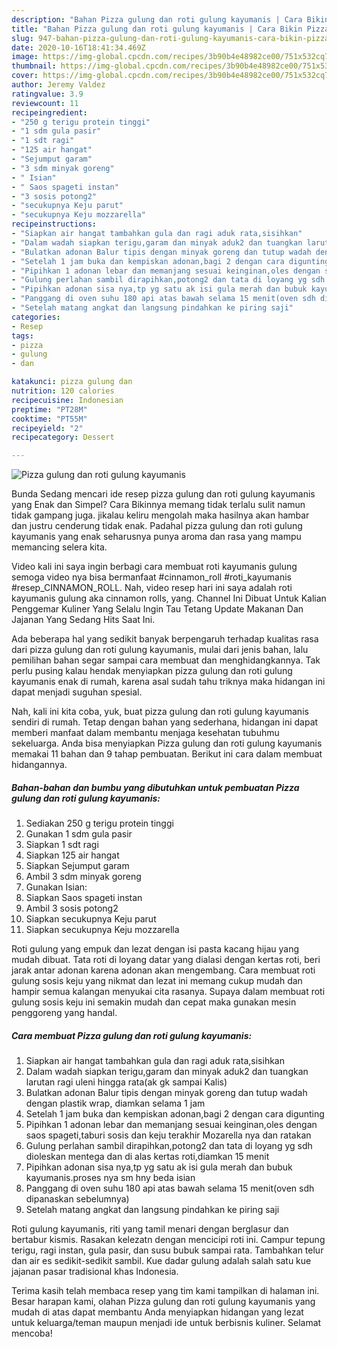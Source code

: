 ```yaml
---
description: "Bahan Pizza gulung dan roti gulung kayumanis | Cara Bikin Pizza gulung dan roti gulung kayumanis Yang Enak dan Simpel"
title: "Bahan Pizza gulung dan roti gulung kayumanis | Cara Bikin Pizza gulung dan roti gulung kayumanis Yang Enak dan Simpel"
slug: 947-bahan-pizza-gulung-dan-roti-gulung-kayumanis-cara-bikin-pizza-gulung-dan-roti-gulung-kayumanis-yang-enak-dan-simpel
date: 2020-10-16T18:41:34.469Z
image: https://img-global.cpcdn.com/recipes/3b90b4e48982ce00/751x532cq70/pizza-gulung-dan-roti-gulung-kayumanis-foto-resep-utama.jpg
thumbnail: https://img-global.cpcdn.com/recipes/3b90b4e48982ce00/751x532cq70/pizza-gulung-dan-roti-gulung-kayumanis-foto-resep-utama.jpg
cover: https://img-global.cpcdn.com/recipes/3b90b4e48982ce00/751x532cq70/pizza-gulung-dan-roti-gulung-kayumanis-foto-resep-utama.jpg
author: Jeremy Valdez
ratingvalue: 3.9
reviewcount: 11
recipeingredient:
- "250 g terigu protein tinggi"
- "1 sdm gula pasir"
- "1 sdt ragi"
- "125 air hangat"
- "Sejumput garam"
- "3 sdm minyak goreng"
- " Isian"
- " Saos spageti instan"
- "3 sosis potong2"
- "secukupnya Keju parut"
- "secukupnya Keju mozzarella"
recipeinstructions:
- "Siapkan air hangat tambahkan gula dan ragi aduk rata,sisihkan"
- "Dalam wadah siapkan terigu,garam dan minyak aduk2 dan tuangkan larutan ragi uleni hingga rata(ak gk sampai Kalis)"
- "Bulatkan adonan Balur tipis dengan minyak goreng dan tutup wadah dengan plastik wrap, diamkan selama 1 jam"
- "Setelah 1 jam buka dan kempiskan adonan,bagi 2 dengan cara digunting"
- "Pipihkan 1 adonan lebar dan memanjang sesuai keinginan,oles dengan saos spageti,taburi sosis dan keju terakhir Mozarella nya dan ratakan"
- "Gulung perlahan sambil dirapihkan,potong2 dan tata di loyang yg sdh dioleskan mentega dan di alas kertas roti,diamkan 15 menit"
- "Pipihkan adonan sisa nya,tp yg satu ak isi gula merah dan bubuk kayumanis.proses nya sm hny beda isian"
- "Panggang di oven suhu 180 api atas bawah selama 15 menit(oven sdh dipanaskan sebelumnya)"
- "Setelah matang angkat dan langsung pindahkan ke piring saji"
categories:
- Resep
tags:
- pizza
- gulung
- dan

katakunci: pizza gulung dan 
nutrition: 120 calories
recipecuisine: Indonesian
preptime: "PT28M"
cooktime: "PT55M"
recipeyield: "2"
recipecategory: Dessert

---
```



![Pizza gulung dan roti gulung kayumanis](https://img-global.cpcdn.com/recipes/3b90b4e48982ce00/751x532cq70/pizza-gulung-dan-roti-gulung-kayumanis-foto-resep-utama.jpg)

Bunda Sedang mencari ide resep pizza gulung dan roti gulung kayumanis yang Enak dan Simpel? Cara Bikinnya memang tidak terlalu sulit namun tidak gampang juga. jikalau keliru mengolah maka hasilnya akan hambar dan justru cenderung tidak enak. Padahal pizza gulung dan roti gulung kayumanis yang enak seharusnya punya aroma dan rasa yang mampu memancing selera kita.

Video kali ini saya ingin berbagi cara membuat roti kayumanis gulung semoga video nya bisa bermanfaat #cinnamon_roll #roti_kayumanis #resep_CINNAMON_ROLL. Nah, video resep hari ini saya adalah roti kayumanis gulung aka cinnamon rolls, yang. Channel Ini Dibuat Untuk Kalian Penggemar Kuliner Yang Selalu Ingin Tau Tetang Update Makanan Dan Jajanan Yang Sedang Hits Saat Ini.

Ada beberapa hal yang sedikit banyak berpengaruh terhadap kualitas rasa dari pizza gulung dan roti gulung kayumanis, mulai dari jenis bahan, lalu pemilihan bahan segar sampai cara membuat dan menghidangkannya. Tak perlu pusing kalau hendak menyiapkan pizza gulung dan roti gulung kayumanis enak di rumah, karena asal sudah tahu triknya maka hidangan ini dapat menjadi suguhan spesial.


Nah, kali ini kita coba, yuk, buat pizza gulung dan roti gulung kayumanis sendiri di rumah. Tetap dengan bahan yang sederhana, hidangan ini dapat memberi manfaat dalam membantu menjaga kesehatan tubuhmu sekeluarga. Anda bisa menyiapkan Pizza gulung dan roti gulung kayumanis memakai 11 bahan dan 9 tahap pembuatan. Berikut ini cara dalam membuat hidangannya.

<!--inarticleads1-->

##### Bahan-bahan dan bumbu yang dibutuhkan untuk pembuatan Pizza gulung dan roti gulung kayumanis:

1. Sediakan 250 g terigu protein tinggi
1. Gunakan 1 sdm gula pasir
1. Siapkan 1 sdt ragi
1. Siapkan 125 air hangat
1. Siapkan Sejumput garam
1. Ambil 3 sdm minyak goreng
1. Gunakan  Isian:
1. Siapkan  Saos spageti instan
1. Ambil 3 sosis potong2
1. Siapkan secukupnya Keju parut
1. Siapkan secukupnya Keju mozzarella


Roti gulung yang empuk dan lezat dengan isi pasta kacang hijau yang mudah dibuat. Tata roti di loyang datar yang dialasi dengan kertas roti, beri jarak antar adonan karena adonan akan mengembang. Cara membuat roti gulung sosis keju yang nikmat dan lezat ini memang cukup mudah dan hampir semua kalangan menyukai cita rasanya. Supaya dalam membuat roti gulung sosis keju ini semakin mudah dan cepat maka gunakan mesin penggoreng yang handal. 

<!--inarticleads2-->

##### Cara membuat Pizza gulung dan roti gulung kayumanis:

1. Siapkan air hangat tambahkan gula dan ragi aduk rata,sisihkan
1. Dalam wadah siapkan terigu,garam dan minyak aduk2 dan tuangkan larutan ragi uleni hingga rata(ak gk sampai Kalis)
1. Bulatkan adonan Balur tipis dengan minyak goreng dan tutup wadah dengan plastik wrap, diamkan selama 1 jam
1. Setelah 1 jam buka dan kempiskan adonan,bagi 2 dengan cara digunting
1. Pipihkan 1 adonan lebar dan memanjang sesuai keinginan,oles dengan saos spageti,taburi sosis dan keju terakhir Mozarella nya dan ratakan
1. Gulung perlahan sambil dirapihkan,potong2 dan tata di loyang yg sdh dioleskan mentega dan di alas kertas roti,diamkan 15 menit
1. Pipihkan adonan sisa nya,tp yg satu ak isi gula merah dan bubuk kayumanis.proses nya sm hny beda isian
1. Panggang di oven suhu 180 api atas bawah selama 15 menit(oven sdh dipanaskan sebelumnya)
1. Setelah matang angkat dan langsung pindahkan ke piring saji


Roti gulung kayumanis, riti yang tamil menari dengan berglasur dan bertabur kismis. Rasakan kelezatn dengan mencicipi roti ini. Campur tepung terigu, ragi instan, gula pasir, dan susu bubuk sampai rata. Tambahkan telur dan air es sedikit-sedikit sambil. Kue dadar gulung adalah salah satu kue jajanan pasar tradisional khas Indonesia. 

Terima kasih telah membaca resep yang tim kami tampilkan di halaman ini. Besar harapan kami, olahan Pizza gulung dan roti gulung kayumanis yang mudah di atas dapat membantu Anda menyiapkan hidangan yang lezat untuk keluarga/teman maupun menjadi ide untuk berbisnis kuliner. Selamat mencoba!
